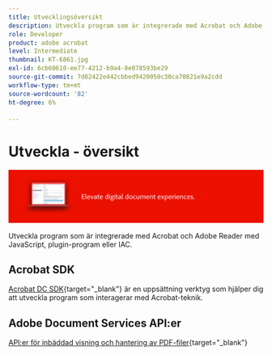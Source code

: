 ```yaml
---
title: Utvecklingsöversikt
description: Utveckla program som är integrerade med Acrobat och Adobe Reader med JavaScript, plugins eller IAC
role: Developer
product: adobe acrobat
level: Intermediate
thumbnail: KT-6861.jpg
exl-id: 6cb60610-ee77-4212-b9a4-8e078593be29
source-git-commit: 7d82422e442cbbed9420050c30ca70821e9a2cdd
workflow-type: tm+mt
source-wordcount: '82'
ht-degree: 6%

---
```


# Utveckla - översikt

![Acrobat framkallningsbild](../assets/Hero-Develop.png)

Utveckla program som är integrerade med Acrobat och Adobe Reader med JavaScript, plugin-program eller IAC.

## Acrobat SDK

[Acrobat DC SDK](https://www.adobe.io/apis/documentcloud/acrobat.html){target=&quot;_blank&quot;} är en uppsättning verktyg som hjälper dig att utveckla program som interagerar med Acrobat-teknik.

## Adobe Document Services API:er

[API:er för inbäddad visning och hantering av PDF-filer](https://www.adobe.io/apis/documentcloud/dcsdk/){target=&quot;_blank&quot;}
